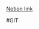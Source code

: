 
[Notion link]("https://www.notion.so/2024-01-12-GIT-Remote-Repository-d392f6f72b584b59b7440cce6ef8b1b3")


#GIT
